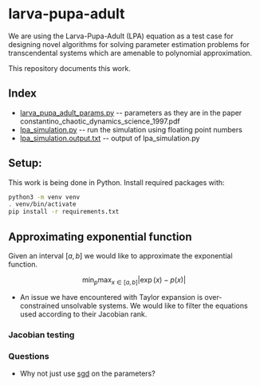 # larva-pupa-adult

We are using the Larva-Pupa-Adult (LPA) equation as a test case for designing
novel algorithms for solving parameter estimation problems for transcendental
systems which are amenable to polynomial approximation.

This repository documents this work.

## Index

* [larva_pupa_adult_params.py](/larva_pupa_adult_params.py) -- parameters as they are in the paper constantino_chaotic_dynamics_science_1997.pdf
* [lpa_simulation.py](/lpa_simulation.py) -- run the simulation using floating point numbers
* [lpa_simulation.output.txt](/lpa_simulation.output.txt) -- output of lpa_simulation.py

## Setup:

This work is being done in Python. Install required packages with:

```bash
python3 -m venv venv
. venv/bin/activate
pip install -r requirements.txt
```

## Approximating exponential function


Given an interval $[a, b]$ we would like to approximate the exponential function. 

$$\min_{p} \max_{x \in [a, b]} |\exp(x) - p(x)|$$

* An issue we have encountered with Taylor expansion is over-constrained unsolvable systems. We would
like to filter the equations used according to their Jacobian rank.

### Jacobian testing

### Questions

* Why not just use [sgd](https://scikit-learn.org/stable/modules/sgd.html) on the parameters?
